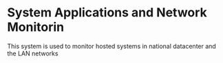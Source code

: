 <!DOCTYPE html>
<html>
<body>

<h1>System Applications and Network Monitorin</h1>
<p>This system is used to monitor hosted systems in national datacenter and the LAN networks</p>

</body>
</html>
